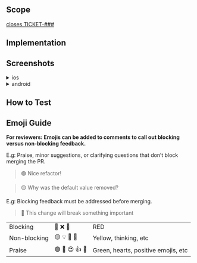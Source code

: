 <!--

Please use the content below as a template for your pull request.
Feel free to remove sections which do not make sense.

-->

## Scope

<!-- Brief description of WHAT you’re doing and WHY. -->

[closes TICKET-###](https://link-to-your-ticket)

## Implementation

<!--

Some description of HOW you achieved it. Perhaps give a high level description of the program flow. Did you need to refactor something? What tradeoffs did you take? Are there things in here which you’d particularly like people to pay close attention to?

-->

## Screenshots

<details>
  <summary>ios</summary>

  <!--

  Add iOS simulator or device screenshot here.

   -->
</details>

<details>
  <summary>android</summary>
  
  <!--

  Add Android simulator or device screenshot here.

  -->
</details>

## How to Test

<!--

A straightforward scenario of how to test your changes could help colleagues that are not familiar with the part of the code that you are changing but want to see it in action. This section can include a description or step-by-step instructions of how to get to the state of v2 that your change affects.

A "How To Test" section can look something like this:

- Sign in with a user with tracks
- Activate `show_awesome_cat_gifs` feature (add `?feature.show_awesome_cat_gifs=1` to your URL)
- You should see a GIF with cats dancing

-->

## Emoji Guide

**For reviewers: Emojis can be added to comments to call out blocking versus non-blocking feedback.**

E.g: Praise, minor suggestions, or clarifying questions that don’t block merging the PR.

> 🟢 Nice refactor!

> 🟡 Why was the default value removed?

E.g: Blocking feedback must be addressed before merging.

> 🔴 This change will break something important

| | | |
| --- | --- | --- |
| Blocking | 🔴 ❌ 🚨 | RED |
| Non-blocking | 🟡 💡 🤔 💭 | Yellow, thinking, etc |
| Praise | 🟢 💚 😍 👍 🙌 | Green, hearts, positive emojis, etc |

